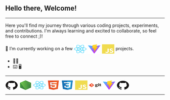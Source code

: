 
## Hello there, Welcome! 
---

Here you'll find my journey through various coding projects, experiments, and contributions. I'm always learning and excited to collaborate, so feel free to connect ;)!
<br><br>
🔭 I’m currently working on a few <img align="center" alt="-React" height="30" width="40" src="https://raw.githubusercontent.com/devicons/devicon/master/icons/react/react-original.svg">  <img align="center" alt="-Git" height="30" width="40" src="https://raw.githubusercontent.com/devicons/devicon/master/icons/vitejs/vitejs-original.svg" /> <img align="center" alt="-Js" height="30" width="40" src="https://raw.githubusercontent.com/devicons/devicon/master/icons/javascript/javascript-plain.svg"> projects.
- 👨‍💻  
- ⌨️ 🖥️ 

<!--
**BrunoJScript/BrunoJScript** is a ✨ _special_ ✨ repository because its `README.md` (this file) appears on your GitHub profile.

Here are some ideas to get you started:

- 🔭 I’m currently working on ...
- 🌱 I’m currently learning ...
- 👯 I’m looking to collaborate on ...
- 🤔 I’m looking for help with ...
- 💬 Ask me about ...
- 📫 How to reach me: ...
- 😄 Pronouns: ...
- ⚡ Fun fact: ...
-->

---
<div style="display: inline_block">
    <img align="center" alt="-Git" height="30" width="40" src="https://raw.githubusercontent.com/devicons/devicon/master/icons/github/github-original.svg" />
    <img align="center" alt="-Node" height="30" width="40" src="https://raw.githubusercontent.com/devicons/devicon/master/icons/nodejs/nodejs-original.svg" />
    <img align="center" alt="-React" height="30" width="40" src="https://raw.githubusercontent.com/devicons/devicon/master/icons/react/react-original.svg">
    <img align="center" alt="-HTML" height="30" width="40" src="https://raw.githubusercontent.com/devicons/devicon/master/icons/html5/html5-original.svg">
    <img align="center" alt="-CSS" height="30" width="40" src="https://raw.githubusercontent.com/devicons/devicon/master/icons/css3/css3-original.svg">
    <img align="center" alt="-Js" height="30" width="40" src="https://raw.githubusercontent.com/devicons/devicon/master/icons/javascript/javascript-plain.svg">
    <img align="center" alt="-Git" height="30" width="40" src="https://raw.githubusercontent.com/devicons/devicon/master/icons/git/git-original-wordmark.svg" />
    <img align="center" alt="-Git" height="30" width="40" src="https://raw.githubusercontent.com/devicons/devicon/master/icons/vitejs/vitejs-original.svg" />
    <img align="center" alt="-Git" height="30" width="40" src="https://raw.githubusercontent.com/devicons/devicon/master/icons/github/github-original.svg" />
   
    
    
          
   
          
 
 ---          
</div>
